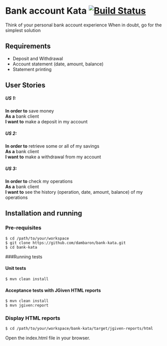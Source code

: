 # Bank account Kata [![Build Status](https://travis-ci.org/dambaron/bank-kata.svg?branch=master)](https://travis-ci.org/dambaron/bank-kata)

Think of your personal bank account experience When in doubt, go for the simplest solution

## Requirements
- Deposit and Withdrawal
- Account statement (date, amount, balance)
- Statement printing
 
## User Stories
##### US 1:
**In order to** save money  
**As a** bank client  
**I want to** make a deposit in my account  
 
##### US 2: 
**In order to** retrieve some or all of my savings  
**As a** bank client  
**I want to** make a withdrawal from my account  
 
##### US 3: 
**In order to** check my operations  
**As a** bank client  
**I want to** see the history (operation, date, amount, balance)  of my operations

## Installation and running
### Pre-requisites

```
$ cd /path/to/your/workspace
$ git clone https://github.com/dambaron/bank-kata.git
$ cd bank-kata
```
###Running tests
#### Unit tests

``` 
$ mvn clean install
```

#### Acceptance tests with JGiven HTML reports

``` 
$ mvn clean install
$ mvn jgiven:report
```
    
### Display HTML reports
```
$ cd /path/to/your/workspace/bank-kata/target/jgiven-reports/html  
```
Open the index.html file in your browser.